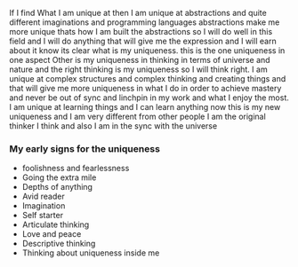 If I find What I am unique at then I am unique at abstractions and quite different imaginations and programming languages abstractions make me more unique thats how I am built the abstractions so I will do well in this field and I will do anything that will give me the expression and I will earn about it know its clear what is my uniqueness. this is the one uniqueness in one aspect 
Other is my uniqueness in thinking in terms of universe and nature and the right thinking is my uniqueness so I will think right. 
I am unique at complex structures and complex thinking and creating things and that will give me more uniqueness in what I do in order to achieve mastery and never be out of sync and linchpin in my work and what I enjoy the most. 
I am unique at learning things and I can learn anything now this is my new uniqueness and I am very different from other people I am the original thinker I think 
and also I am in the sync with the universe 

### My early signs for the uniqueness 
- foolishness and fearlessness 
- Going the extra mile 
- Depths of anything 
- Avid reader 
- Imagination 
- Self starter 
- Articulate thinking 
- Love and peace 
- Descriptive thinking 
- Thinking about uniqueness inside me 


